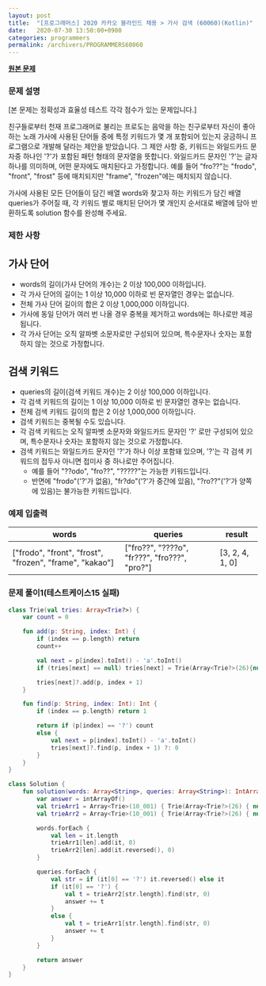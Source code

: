 ```yaml
---
layout: post
title:  "[프로그래머스] 2020 카카오 블라인드 채용 > 가사 검색 (60060)(Kotlin)"
date:   2020-07-30 13:50:00+0900
categories: programmers
permalink: /archivers/PROGRAMMERS60060
---
```


**[원본 문제](https://programmers.co.kr/learn/courses/30/lessons/60060)**

### 문제 설명

[본 문제는 정확성과 효율성 테스트 각각 점수가 있는 문제입니다.]

친구들로부터 천재 프로그래머로 불리는 프로도는 음악을 하는 친구로부터 자신이 좋아하는 노래 가사에 사용된 단어들 중에 특정 키워드가 몇 개 포함되어 있는지 궁금하니 프로그램으로 개발해 달라는 제안을 받았습니다.
그 제안 사항 중, 키워드는 와일드카드 문자중 하나인 '?'가 포함된 패턴 형태의 문자열을 뜻합니다. 와일드카드 문자인 '?'는 글자 하나를 의미하며, 어떤 문자에도 매치된다고 가정합니다. 예를 들어 "fro??"는 "frodo", "front", "frost" 등에 매치되지만 "frame", "frozen"에는 매치되지 않습니다.

가사에 사용된 모든 단어들이 담긴 배열 words와 찾고자 하는 키워드가 담긴 배열 queries가 주어질 때, 각 키워드 별로 매치된 단어가 몇 개인지 순서대로 배열에 담아 반환하도록 solution 함수를 완성해 주세요.

### 제한 사항
## 가사 단어

  * words의 길이(가사 단어의 개수)는 2 이상 100,000 이하입니다.
  * 각 가사 단어의 길이는 1 이상 10,000 이하로 빈 문자열인 경우는 없습니다.
  * 전체 가사 단어 길이의 합은 2 이상 1,000,000 이하입니다.
  * 가사에 동일 단어가 여러 번 나올 경우 중복을 제거하고 words에는 하나로만 제공됩니다.
  * 각 가사 단어는 오직 알파벳 소문자로만 구성되어 있으며, 특수문자나 숫자는 포함하지 않는 것으로 가정합니다.

## 검색 키워드

  * queries의 길이(검색 키워드 개수)는 2 이상 100,000 이하입니다.
  * 각 검색 키워드의 길이는 1 이상 10,000 이하로 빈 문자열인 경우는 없습니다.
  * 전체 검색 키워드 길이의 합은 2 이상 1,000,000 이하입니다.
  * 검색 키워드는 중복될 수도 있습니다.
  * 각 검색 키워드는 오직 알파벳 소문자와 와일드카드 문자인 '?' 로만 구성되어 있으며, 특수문자나 숫자는 포함하지 않는 것으로 가정합니다.
  * 검색 키워드는 와일드카드 문자인 '?'가 하나 이상 포함돼 있으며, '?'는 각 검색 키워드의 접두사 아니면 접미사 중 하나로만 주어집니다.
    + 예를 들어 "??odo", "fro??", "?????"는 가능한 키워드입니다.
    + 반면에 "frodo"('?'가 없음), "fr?do"('?'가 중간에 있음), "?ro??"('?'가 양쪽에 있음)는 불가능한 키워드입니다.


### 예제 입출력

|words|queries|result|
|-|-|-|
|["frodo", "front", "frost", "frozen", "frame", "kakao"]|["fro??", "????o", "fr???", "fro???", "pro?"]|[3, 2, 4, 1, 0]|

### 문제 풀이1(테스트케이스15 실패)

```kotlin
class Trie(val tries: Array<Trie?>) {
    var count = 0

    fun add(p: String, index: Int) {
        if (index == p.length) return
        count++

        val next = p[index].toInt() - 'a'.toInt()
        if (tries[next] == null) tries[next] = Trie(Array<Trie?>(26){null})

        tries[next]?.add(p, index + 1)
    }

    fun find(p: String, index: Int): Int {
        if (index == p.length) return 1

        return if (p[index] == '?') count
        else {
            val next = p[index].toInt() - 'a'.toInt()
            tries[next]?.find(p, index + 1) ?: 0
        }
    }
}

class Solution {
    fun solution(words: Array<String>, queries: Array<String>): IntArray {
        var answer = intArrayOf()
        val trieArr1 = Array<Trie>(10_001) { Trie(Array<Trie?>(26) { null } )}
        val trieArr2 = Array<Trie>(10_001) { Trie(Array<Trie?>(26) { null } )}

        words.forEach {
            val len = it.length
            trieArr1[len].add(it, 0)
            trieArr2[len].add(it.reversed(), 0)
        }

        queries.forEach {
            val str = if (it[0] == '?') it.reversed() else it
            if (it[0] == '?') {
                val t = trieArr2[str.length].find(str, 0)
                answer += t
            }
            else {
                val t = trieArr1[str.length].find(str, 0)
                answer += t
            }
        }

        return answer
    }
}
```
